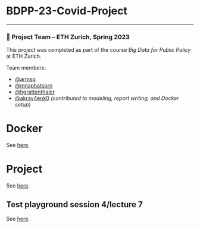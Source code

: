 # BDPP-23-Covid-Project
---

### 👥 Project Team – ETH Zurich, Spring 2023

This project was completed as part of the course *Big Data for Public Policy* at ETH Zurich.

Team members:
- [@armsp](https://github.com/armsp)
- [@mnaphatsorn](https://github.com/mnaphatsorn)
- [@hgrattenthaler](https://github.com/hgrattenthaler)
- [@akrav4enk0](https://github.com/akrav4enk0) *(contributed to modeling, report writing, and Docker setup)*


# Docker

See [here](docker/readme.md).

# Project

See [here](work/project/readme.md).

## Test playground session 4/lecture 7

See [here](work/session4/readme.md).
